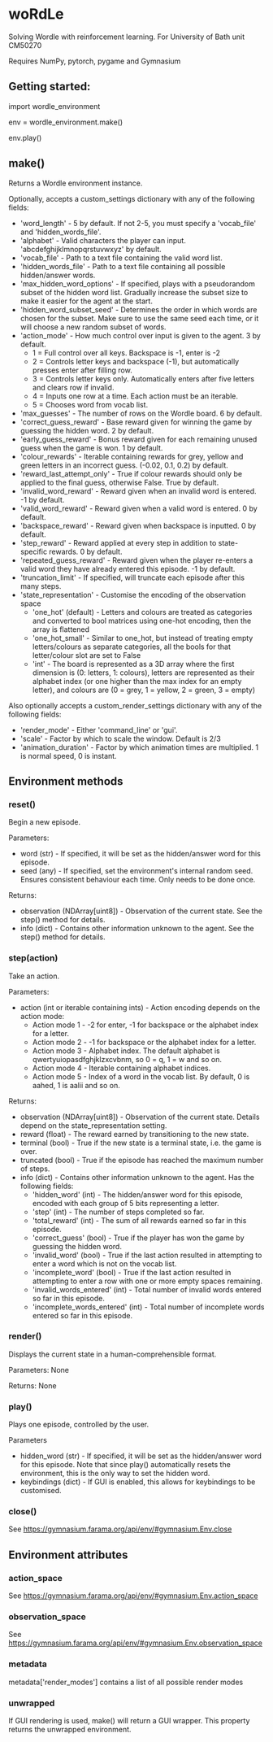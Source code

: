 # woRdLe
Solving Wordle with reinforcement learning. For University of Bath unit CM50270

Requires NumPy, pytorch, pygame and Gymnasium

## Getting started:

import wordle_environment

env = wordle_environment.make()

env.play()

## make()

Returns a Wordle environment instance.

Optionally, accepts a custom_settings dictionary with any of the following fields:
- 'word_length' - 5 by default. If not 2-5, you must specify a 'vocab_file' and 'hidden_words_file'.
- 'alphabet' - Valid characters the player can input. 'abcdefghijklmnopqrstuvwxyz' by default.
- 'vocab_file' - Path to a text file containing the valid word list.
- 'hidden_words_file' - Path to a text file containing all possible hidden/answer words.
- 'max_hidden_word_options' - If specified, plays with a pseudorandom subset of the hidden word list.
Gradually increase the subset size to make it easier for the agent at the start.
- 'hidden_word_subset_seed' - Determines the order in which words are chosen for the subset.
Make sure to use the same seed each time, or it will choose a new random subset of words.
- 'action_mode' - How much control over input is given to the agent. 3 by default.
    - 1 = Full control over all keys. Backspace is -1, enter is -2
    - 2 = Controls letter keys and backspace (-1), but automatically presses enter after filling row.
    - 3 = Controls letter keys only. Automatically enters after five letters and clears row if invalid.
    - 4 = Inputs one row at a time. Each action must be an iterable.
    - 5 = Chooses word from vocab list.
- 'max_guesses' - The number of rows on the Wordle board. 6 by default.
- 'correct_guess_reward' - Base reward given for winning the game by guessing the hidden word. 2 by default.
- 'early_guess_reward' - Bonus reward given for each remaining unused guess when the game is won. 1 by default.
- 'colour_rewards' - Iterable containing rewards for grey, yellow and green letters in an incorrect guess.
(-0.02, 0.1, 0.2) by default.
- 'reward_last_attempt_only' - True if colour rewards should only be applied to the final guess, otherwise False. True by default.
- 'invalid_word_reward' - Reward given when an invalid word is entered. -1 by default.
- 'valid_word_reward' - Reward given when a valid word is entered. 0 by default.
- 'backspace_reward' - Reward given when backspace is inputted. 0 by default.
- 'step_reward' - Reward applied at every step in addition to state-specific rewards. 0 by default.
- 'repeated_guess_reward' - Reward given when the player re-enters a valid word they have already entered this episode. -1 by default.
- 'truncation_limit' - If specified, will truncate each episode after this many steps.
- 'state_representation' - Customise the encoding of the observation space
    - 'one_hot' (default) - Letters and colours are treated as categories and converted to bool matrices
    using one-hot encoding, then the array is flattened
    - 'one_hot_small' - Similar to one_hot, but instead of treating empty letters/colours as separate
    categories, all the bools for that letter/colour slot are set to False
    - 'int' - The board is represented as a 3D array where the first dimension is (0: letters, 1: colours),
    letters are represented as their alphabet index (or one higher than the max index for an empty letter), and
    colours are (0 = grey, 1 = yellow, 2 = green, 3 = empty)

Also optionally accepts a custom_render_settings dictionary with any of the following fields:
- 'render_mode' - Either 'command_line' or 'gui'.
- 'scale' - Factor by which to scale the window. Default is 2/3
- 'animation_duration' - Factor by which animation times are multiplied. 1 is normal speed, 0 is instant.

## Environment methods

### reset()

Begin a new episode.

Parameters:
- word (str) - If specified, it will be set as the hidden/answer word for this episode.
- seed (any) - If specified, set the environment's internal random seed. Ensures consistent behaviour each time. Only needs to be done once.

Returns:
- observation (NDArray[uint8]) - Observation of the current state. See the step() method for details.
- info (dict) - Contains other information unknown to the agent. See the step() method for details.

### step(action)

Take an action.

Parameters:
- action (int or iterable containing ints) - Action encoding depends on the action mode:
    - Action mode 1 - -2 for enter, -1 for backspace or the alphabet index for a letter.
    - Action mode 2 - -1 for backspace or the alphabet index for a letter.
    - Action mode 3 - Alphabet index. The default alphabet is qwertyuiopasdfghjklzxcvbnm, so 0 = q, 1 = w and so on.
    - Action mode 4 - Iterable containing alphabet indices.
    - Action mode 5 - Index of a word in the vocab list. By default, 0 is aahed, 1 is aalii and so on.

Returns:
- observation (NDArray[uint8]) - Observation of the current state. Details depend on the state_representation setting.
- reward (float) - The reward earned by transitioning to the new state.
- terminal (bool) - True if the new state is a terminal state, i.e. the game is over.
- truncated (bool) - True if the episode has reached the maximum number of steps.
- info (dict) - Contains other information unknown to the agent. Has the following fields:
    - 'hidden_word' (int) - The hidden/answer word for this episode, encoded with each group of 5 bits
    representing a letter.
    - 'step' (int) - The number of steps completed so far.
    - 'total_reward' (int) - The sum of all rewards earned so far in this episode.
    - 'correct_guess' (bool) - True if the player has won the game by guessing the hidden word.
    - 'invalid_word' (bool) - True if the last action resulted in attempting to enter a word which is not on the vocab list.
    - 'incomplete_word' (bool) - True if the last action resulted in attempting to enter a row with one or more empty spaces remaining.
    - 'invalid_words_entered' (int) - Total number of invalid words entered so far in this episode.
    - 'incomplete_words_entered' (int) - Total number of incomplete words entered so far in this episode.

### render()

Displays the current state in a human-comprehensible format.

Parameters: None

Returns: None

### play()

Plays one episode, controlled by the user.

Parameters
- hidden_word (str) - If specified, it will be set as the hidden/answer word for this episode. Note that since play() automatically resets the environment, this is the only way to set the hidden word.
- keybindings (dict) - If GUI is enabled, this allows for keybindings to be customised.

### close()

See https://gymnasium.farama.org/api/env/#gymnasium.Env.close

## Environment attributes

### action_space

See https://gymnasium.farama.org/api/env/#gymnasium.Env.action_space

### observation_space

See https://gymnasium.farama.org/api/env/#gymnasium.Env.observation_space

### metadata

metadata['render_modes'] contains a list of all possible render modes

### unwrapped

If GUI rendering is used, make() will return a GUI wrapper. This property returns the unwrapped environment.
